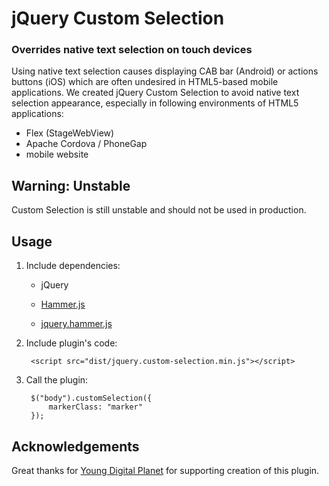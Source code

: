 # jQuery Custom Selection #

### Overrides native text selection on touch devices ###
Using native text selection causes displaying CAB bar (Android) or actions buttons (iOS) which are often undesired in HTML5-based mobile applications. We created jQuery Custom Selection to avoid native text selection appearance, especially in following environments of HTML5 applications:

- Flex (StageWebView)
- Apache Cordova / PhoneGap
- mobile website

## Warning: Unstable ##
Custom Selection is still unstable and should not be used in production.

## Usage ##

1. Include dependencies:

	- jQuery

        <script src="http://ajax.googleapis.com/ajax/libs/jquery/2.0.0/jquery.min.js"></script>

    - [Hammer.js](http://hammerjs.github.io/)

        <script src="bower_components/hammerjs/hammer.min.js"></script>

    - [jquery.hammer.js](https://github.com/hammerjs/jquery.hammer.js)

        <script src="bower_components/jquery.hammer.js/jquery.hammer.js"></script>

2. Include plugin's code:

        <script src="dist/jquery.custom-selection.min.js"></script>

3. Call the plugin:

        $("body").customSelection({
    	    markerClass: "marker"
        });

## Acknowledgements ##

Great thanks for [Young Digital Planet](http://www.ydp.eu/) for supporting creation of this plugin.

